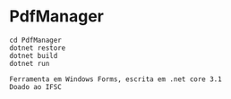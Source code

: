 # PdfManager
```
cd PdfManager
dotnet restore
dotnet build
dotnet run
```
```
Ferramenta em Windows Forms, escrita em .net core 3.1
Doado ao IFSC
```
